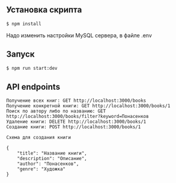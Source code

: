 ## Установка скрипта

```bash
$ npm install
```

Надо изменить настройки MySQL сервера, в файле .env

## Запуск

```bash
$ npm run start:dev
```

## API endpoints

```
Получение всех книг: GET http://localhost:3000/books
Получение конкретной книги: GET http://localhost:3000/books/1
Поиск по автору либо по названию: GET http://localhost:3000/books/filter?keyword=Понасенков
Удаление книги: DELETE http://localhost:3000/books/1
Создание книги: POST http://localhost:3000/books/1

Схема для создания книги

{
    "title": "Название книги",
    "description": "Описание",
    "author": "Понасенков",
    "genre": "Художка"
}
```
